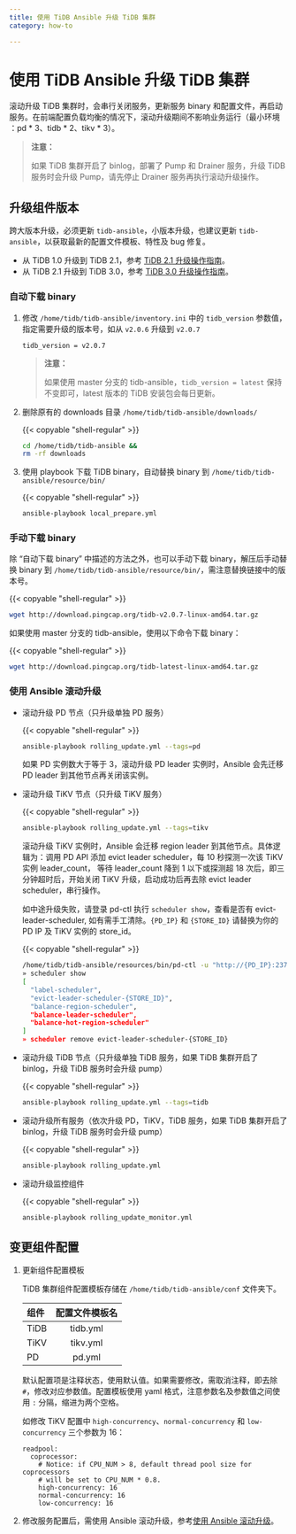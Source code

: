 ```yaml
---
title: 使用 TiDB Ansible 升级 TiDB 集群
category: how-to

---
```


# 使用 TiDB Ansible 升级 TiDB 集群

滚动升级 TiDB 集群时，会串行关闭服务，更新服务 binary 和配置文件，再启动服务。在前端配置负载均衡的情况下，滚动升级期间不影响业务运行（最小环境 ：pd \* 3、tidb \* 2、tikv \* 3）。

> **注意：**
>
> 如果 TiDB 集群开启了 binlog，部署了 Pump 和 Drainer 服务，升级 TiDB 服务时会升级 Pump，请先停止 Drainer 服务再执行滚动升级操作。

## 升级组件版本

跨大版本升级，必须更新 `tidb-ansible`，小版本升级，也建议更新 `tidb-ansible`，以获取最新的配置文件模板、特性及 bug 修复。

- 从 TiDB 1.0 升级到 TiDB 2.1，参考 [TiDB 2.1 升级操作指南](https://github.com/pingcap/docs-cn/blob/master/v2.1/how-to/upgrade/from-previous-version.md)。
- 从 TiDB 2.1 升级到 TiDB 3.0，参考 [TiDB 3.0 升级操作指南](/v3.1/how-to/upgrade/from-previous-version.md)。

### 自动下载 binary

1. 修改 `/home/tidb/tidb-ansible/inventory.ini` 中的 `tidb_version` 参数值，指定需要升级的版本号，如从 `v2.0.6` 升级到 `v2.0.7`

    ```
    tidb_version = v2.0.7
    ```

    > **注意：**
    >
    > 如果使用 master 分支的 tidb-ansible，`tidb_version = latest` 保持不变即可，latest 版本的 TiDB 安装包会每日更新。

2. 删除原有的 downloads 目录 `/home/tidb/tidb-ansible/downloads/`

    {{< copyable "shell-regular" >}}

    ```bash
    cd /home/tidb/tidb-ansible &&
    rm -rf downloads
    ```

3. 使用 playbook 下载 TiDB binary，自动替换 binary 到 `/home/tidb/tidb-ansible/resource/bin/`

    {{< copyable "shell-regular" >}}

    ```bash
    ansible-playbook local_prepare.yml
    ```

### 手动下载 binary

除 “自动下载 binary” 中描述的方法之外，也可以手动下载 binary，解压后手动替换 binary 到 `/home/tidb/tidb-ansible/resource/bin/`，需注意替换链接中的版本号。

{{< copyable "shell-regular" >}}

```bash
wget http://download.pingcap.org/tidb-v2.0.7-linux-amd64.tar.gz
```

如果使用 master 分支的 tidb-ansible，使用以下命令下载 binary：

{{< copyable "shell-regular" >}}

```bash
wget http://download.pingcap.org/tidb-latest-linux-amd64.tar.gz
```

### 使用 Ansible 滚动升级

- 滚动升级 PD 节点（只升级单独 PD 服务）

    {{< copyable "shell-regular" >}}

    ```bash
    ansible-playbook rolling_update.yml --tags=pd
    ```

    如果 PD 实例数大于等于 3，滚动升级 PD leader 实例时，Ansible 会先迁移 PD leader 到其他节点再关闭该实例。

- 滚动升级 TiKV 节点（只升级 TiKV 服务）

    {{< copyable "shell-regular" >}}

    ```bash
    ansible-playbook rolling_update.yml --tags=tikv
    ```

    滚动升级 TiKV 实例时，Ansible 会迁移 region leader 到其他节点。具体逻辑为：调用 PD API 添加 evict leader scheduler，每 10 秒探测一次该 TiKV 实例 leader_count， 等待 leader_count 降到 1 以下或探测超 18 次后，即三分钟超时后，开始关闭 TiKV 升级，启动成功后再去除 evict leader scheduler，串行操作。

    如中途升级失败，请登录 pd-ctl 执行 `scheduler show`，查看是否有 evict-leader-scheduler, 如有需手工清除。`{PD_IP}` 和 `{STORE_ID}` 请替换为你的 PD IP 及 TiKV 实例的 store_id。

    {{< copyable "shell-regular" >}}

    ```bash
    /home/tidb/tidb-ansible/resources/bin/pd-ctl -u "http://{PD_IP}:2379"
    » scheduler show
    [
      "label-scheduler",
      "evict-leader-scheduler-{STORE_ID}",
      "balance-region-scheduler",
      "balance-leader-scheduler",
      "balance-hot-region-scheduler"
    ]
    » scheduler remove evict-leader-scheduler-{STORE_ID}
    ```

- 滚动升级 TiDB 节点（只升级单独 TiDB 服务，如果 TiDB 集群开启了 binlog，升级 TiDB 服务时会升级 pump）

    {{< copyable "shell-regular" >}}

    ```bash
    ansible-playbook rolling_update.yml --tags=tidb
    ```

- 滚动升级所有服务（依次升级 PD，TiKV，TiDB 服务，如果 TiDB 集群开启了 binlog，升级 TiDB 服务时会升级 pump）

    {{< copyable "shell-regular" >}}

    ```bash
    ansible-playbook rolling_update.yml
    ```

- 滚动升级监控组件

    {{< copyable "shell-regular" >}}

    ```bash
    ansible-playbook rolling_update_monitor.yml
    ```

## 变更组件配置

1. 更新组件配置模板

    TiDB 集群组件配置模板存储在 `/home/tidb/tidb-ansible/conf` 文件夹下。

    | 组件       | 配置文件模板名     |
    | :-------- | :----------: |
    | TiDB | tidb.yml  |
    | TiKV | tikv.yml  |
    | PD | pd.yml  |

    默认配置项是注释状态，使用默认值。如果需要修改，需取消注释，即去除 `#`，修改对应参数值。配置模板使用 yaml 格式，注意参数名及参数值之间使用 `:` 分隔，缩进为两个空格。

    如修改 TiKV 配置中  `high-concurrency`、`normal-concurrency` 和 `low-concurrency` 三个参数为 16：

    ```
    readpool:
      coprocessor:
        # Notice: if CPU_NUM > 8, default thread pool size for coprocessors
        # will be set to CPU_NUM * 0.8.
        high-concurrency: 16
        normal-concurrency: 16
        low-concurrency: 16
    ```

2. 修改服务配置后，需使用 Ansible 滚动升级，参考[使用 Ansible 滚动升级](#使用-ansible-滚动升级)。
